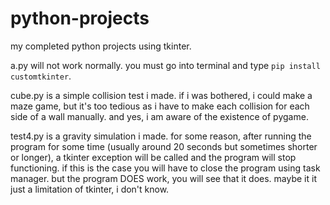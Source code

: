 # python-projects

my completed python projects using tkinter.

a.py will not work normally. you must go into terminal and type `pip install customtkinter`.

cube.py is a simple collision test i made. if i was bothered, i could make a maze game, but it's too tedious as i have to make each collision for each side of a wall manually. and yes, i am aware of the existence of pygame.

test4.py is a gravity simulation i made. for some reason, after running the program for some time (usually around 20 seconds but sometimes shorter or longer), a tkinter exception will be called and the program will stop functioning. if this is the case you will have to close the program using task manager. but the program DOES work, you will see that it does. maybe it it just a limitation of tkinter, i don't know.
